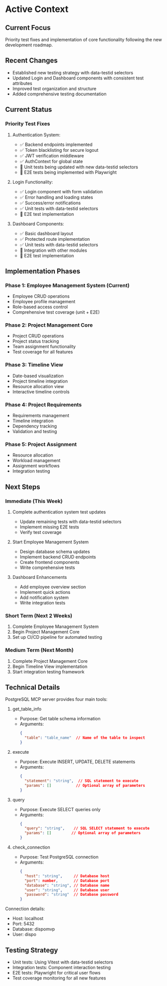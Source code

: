 # Active Context

## Current Focus
Priority test fixes and implementation of core functionality following the new development roadmap.

## Recent Changes
- Established new testing strategy with data-testid selectors
- Updated Login and Dashboard components with consistent test attributes
- Improved test organization and structure
- Added comprehensive testing documentation

## Current Status

### Priority Test Fixes
1. Authentication System:
   - ✅ Backend endpoints implemented
   - ✅ Token blacklisting for secure logout
   - ✅ JWT verification middleware
   - ✅ AuthContext for global state
   - 🔄 Unit tests being updated with new data-testid selectors
   - 🔄 E2E tests being implemented with Playwright

2. Login Functionality:
   - ✅ Login component with form validation
   - ✅ Error handling and loading states
   - ✅ Success/error notifications
   - ✅ Unit tests with data-testid selectors
   - 🔄 E2E test implementation

3. Dashboard Components:
   - ✅ Basic dashboard layout
   - ✅ Protected route implementation
   - ✅ Unit tests with data-testid selectors
   - 🔄 Integration with other modules
   - 🔄 E2E test implementation

## Implementation Phases

### Phase 1: Employee Management System (Current)
- Employee CRUD operations
- Employee profile management
- Role-based access control
- Comprehensive test coverage (unit + E2E)

### Phase 2: Project Management Core
- Project CRUD operations
- Project status tracking
- Team assignment functionality
- Test coverage for all features

### Phase 3: Timeline View
- Date-based visualization
- Project timeline integration
- Resource allocation view
- Interactive timeline controls

### Phase 4: Project Requirements
- Requirements management
- Timeline integration
- Dependency tracking
- Validation and testing

### Phase 5: Project Assignment
- Resource allocation
- Workload management
- Assignment workflows
- Integration testing

## Next Steps

### Immediate (This Week)
1. Complete authentication system test updates
   - Update remaining tests with data-testid selectors
   - Implement missing E2E tests
   - Verify test coverage

2. Start Employee Management System
   - Design database schema updates
   - Implement backend CRUD endpoints
   - Create frontend components
   - Write comprehensive tests

3. Dashboard Enhancements
   - Add employee overview section
   - Implement quick actions
   - Add notification system
   - Write integration tests

### Short Term (Next 2 Weeks)
1. Complete Employee Management System
2. Begin Project Management Core
3. Set up CI/CD pipeline for automated testing

### Medium Term (Next Month)
1. Complete Project Management Core
2. Begin Timeline View implementation
3. Start integration testing framework

## Technical Details
PostgreSQL MCP server provides four main tools:

1. get_table_info
   - Purpose: Get table schema information
   - Arguments: 
     ```json
     {
       "table": "table_name"  // Name of the table to inspect
     }
     ```

2. execute
   - Purpose: Execute INSERT, UPDATE, DELETE statements
   - Arguments:
     ```json
     {
       "statement": "string",  // SQL statement to execute
       "params": []           // Optional array of parameters
     }
     ```

3. query
   - Purpose: Execute SELECT queries only
   - Arguments:
     ```json
     {
       "query": "string",    // SQL SELECT statement to execute
       "params": []         // Optional array of parameters
     }
     ```

4. check_connection
   - Purpose: Test PostgreSQL connection
   - Arguments:
     ```json
     {
       "host": "string",     // Database host
       "port": number,       // Database port
       "database": "string", // Database name
       "user": "string",     // Database user
       "password": "string"  // Database password
     }
     ```

Connection details:
- Host: localhost
- Port: 5432
- Database: dispomvp
- User: dispo

## Testing Strategy
- Unit tests: Using Vitest with data-testid selectors
- Integration tests: Component interaction testing
- E2E tests: Playwright for critical user flows
- Test coverage monitoring for all new features
